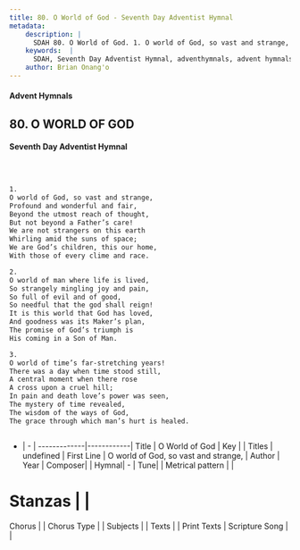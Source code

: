 ```yaml
---
title: 80. O World of God - Seventh Day Adventist Hymnal
metadata:
    description: |
      SDAH 80. O World of God. 1. O world of God, so vast and strange, Profound and wonderful and fair, Beyond the utmost reach of thought, But not beyond a Father’s care! We are not strangers on this earth Whirling amid the suns of space; We are God’s children, this our home, With those of every clime and race.
    keywords:  |
      SDAH, Seventh Day Adventist Hymnal, adventhymnals, advent hymnals, O World of God, O world of God, so vast and strange, 
    author: Brian Onang'o
---
```


#### Advent Hymnals
## 80. O WORLD OF GOD
#### Seventh Day Adventist Hymnal

```txt



1.
O world of God, so vast and strange,
Profound and wonderful and fair,
Beyond the utmost reach of thought,
But not beyond a Father’s care!
We are not strangers on this earth
Whirling amid the suns of space;
We are God’s children, this our home,
With those of every clime and race.

2.
O world of man where life is lived,
So strangely mingling joy and pain,
So full of evil and of good,
So needful that the god shall reign!
It is this world that God has loved,
And goodness was its Maker’s plan,
The promise of God’s triumph is
His coming in a Son of Man.

3.
O world of time’s far-stretching years!
There was a day when time stood still,
A central moment when there rose
A cross upon a cruel hill;
In pain and death love’s power was seen,
The mystery of time revealed,
The wisdom of the ways of God,
The grace through which man’s hurt is healed.



```

- |   -  |
-------------|------------|
Title | O World of God |
Key |  |
Titles | undefined |
First Line | O world of God, so vast and strange, |
Author | 
Year | 
Composer|  |
Hymnal|  - |
Tune|  |
Metrical pattern | |
# Stanzas |  |
Chorus |  |
Chorus Type |  |
Subjects |  |
Texts |  |
Print Texts | 
Scripture Song |  |
  
